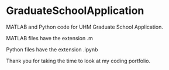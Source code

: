 # GraduateSchoolApplication
MATLAB and Python code for UHM Graduate School Application.

MATLAB files have the extension .m

Python files have the extension .ipynb

Thank you for taking the time to look at my coding portfolio.
